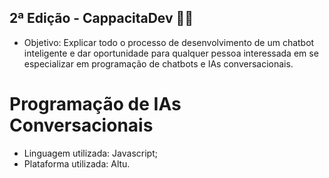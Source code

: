 ## 2ª Edição - CappacitaDev 👩‍💻

- Objetivo: Explicar todo o processo de desenvolvimento de um chatbot inteligente e dar oportunidade para qualquer pessoa interessada em se especializar em programação de chatbots e IAs conversacionais.

# Programação de IAs Conversacionais

- Linguagem utilizada: Javascript;
- Plataforma utilizada: Altu.
